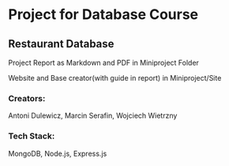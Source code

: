 # Project for Database Course
## Restaurant Database

Project Report as Markdown and PDF in Miniproject Folder

Website and Base creator(with guide in report) in Miniproject/Site

### Creators:
Antoni Dulewicz, Marcin Serafin, Wojciech Wietrzny

### Tech Stack:
MongoDB, Node.js, Express.js


